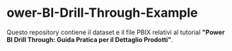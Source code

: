 # ower-BI-Drill-Through-Example
Questo repository contiene il dataset e il file PBIX relativi al tutorial **"Power BI Drill Through: Guida Pratica per il Dettaglio Prodotti"**.
